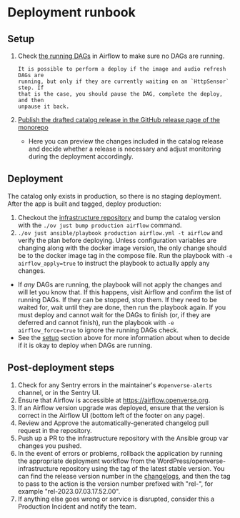# Deployment runbook

## Setup

1. Check [the running DAGs](https://airflow.openverse.org/home?status=running)
   in Airflow to make sure no DAGs are running.

   ```{caution}
   It is possible to perform a deploy if the image and audio refresh DAGs are
   running, but only if they are currently waiting on an `HttpSensor` step. If
   that is the case, you should pause the DAG, complete the deploy, and then
   unpause it back.
   ```

1. [Publish the drafted catalog release in the GitHub release page of the monorepo](https://github.com/WordPress/openverse/releases?q=catalog-)
   - Here you can preview the changes included in the catalog release and decide
     whether a release is necessary and adjust monitoring during the deployment
     accordingly.

## Deployment

The catalog only exists in production, so there is no staging deployment. After
the app is built and tagged, deploy production:

1. Checkout the
   [infrastructure repository](https://github.com/wordpress/openverse-infrastructure)
   and bump the catalog version with the `./ov just bump production airflow`
   command.
1. `./ov just ansible/playbook production airflow.yml -t airflow` and verify the
   plan before deploying. Unless configuration variables are changing along with
   the docker image version, the only change should be to the docker image tag
   in the compose file. Run the playbook with `-e airflow_apply=true` to
   instruct the playbook to actually apply any changes.

- If _any_ DAGs are running, the playbook will not apply the changes and will
  let you know that. If this happens, visit Airflow and confirm the list of
  running DAGs. If they can be stopped, stop them. If they need to be waited
  for, wait until they are done, then run the playbook again. If you must deploy
  and cannot wait for the DAGs to finish (or, if they are deferred and cannot
  finish), run the playbook with `-e airflow_force=true` to ignore the running
  DAGs check.
- See the [setup](#setup) section above for more information about when to
  decide if it is okay to deploy when DAGs are running.

## Post-deployment steps

1. Check for any Sentry errors in the maintainer's `#openverse-alerts` channel,
   or in the Sentry UI.
1. Ensure that Airflow is accessible at <https://airflow.openverse.org>.
1. If an Airflow version upgrade was deployed, ensure that the version is
   correct in the Airflow UI (bottom left of the footer on any page).
1. Review and Approve the automatically-generated changelog pull request in the
   repository.
1. Push up a PR to the infrastructure repository with the Ansible group var
   changes you pushed.
1. In the event of errors or problems, rollback the application by running the
   appropriate deployment workflow from the WordPress/openverse-infrastructure
   repository using the tag of the latest stable version. You can find the
   release version number in the [changelogs](/changelogs/index), and then the
   tag to pass to the action is the version number prefixed with "rel-", for
   example "rel-2023.07.03.17.52.00".
1. If anything else goes wrong or service is disrupted, consider this a
   Production Incident and notify the team.
